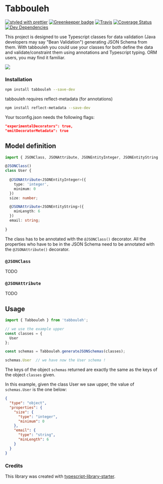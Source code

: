 # Tabbouleh

[![styled with prettier](https://img.shields.io/badge/styled_with-prettier-ff69b4.svg)](https://github.com/prettier/prettier)
[![Greenkeeper badge](https://badges.greenkeeper.io/Chnapy/tabbouleh.svg)](https://greenkeeper.io/)
[![Travis](https://img.shields.io/travis/Chnapy/tabbouleh.svg)](https://travis-ci.org/Chnapy/tabbouleh)
[![Coverage Status](https://coveralls.io/repos/github/Chnapy/tabbouleh/badge.svg?branch=master)](https://coveralls.io/github/Chnapy/tabbouleh?branch=master)
[![Dev Dependencies](https://david-dm.org/Chnapy/tabbouleh/dev-status.svg)](https://david-dm.org/Chnapy/tabbouleh?type=dev)

This project is designed to use Typescript classes for data validation (Java developers may say "Bean Validation") generating JSON Schema from them. 
With tabbouleh you could use your classes for both define the data and validate/constraint them using annotations and Typescript typing. 
ORM users, you may find it familiar.

![](tabbouleh.png)

### Installation

```bash
npm install tabbouleh --save-dev
```

tabbouleh requires reflect-metadata (for annotations)

```bash
npm install reflect-metadata --save-dev
```

Your tsconfig.json needs the following flags:
```json
"experimentalDecorators": true,
"emitDecoratorMetadata": true
```

## Model definition

```Typescript
import { JSONClass, JSONAttribute, JSONEntityInteger, JSONEntityString } from 'tabbouleh';

@JSONClass()
class User {
  
  @JSONAttribute<JSONEntityInteger>({
    type: 'integer',
    minimum: 0
  })
  size: number;

  @JSONAttribute<JSONEntityString>({
    minLength: 6
  })
  email: string;
  
}
```

The class has to be annotated with the `@JSONClass()` decorator. All the properties who have to be in the JSON Schema need to be annotated with the `@JSONAttribute()` decorator.

### `@JSONClass`

TODO

### `@JSONAttribute`

TODO

## Usage

```Typescript
import { Tabbouleh } from 'tabbouleh';

// we use the example upper
const classes = {
  User
};

const schemas = Tabbouleh.generateJSONSchemas(classes);

schemas.User  // we have now the User schema !
```

The keys of the object `schemas` returned are exactly the same as the keys of the object `classes` given.

In this example, given the class User we saw upper, the value of `schemas.User` is the one below:

```JSON
{
  "type": "object",
  "properties": {
    "size": {
      "type": "integer",
      "minimum": 0
    },
    "email": {
      "type": "string",
      "minLength": 6
    }
  }
}
```

### Credits

This library was created with [typescript-library-starter](https://github.com/alexjoverm/typescript-library-starter).

<!--## Credits-->

<!--Made with :heart: by [@alexjoverm](https://twitter.com/alexjoverm) and all these wonderful contributors ([emoji key](https://github.com/kentcdodds/all-contributors#emoji-key)):-->

<!--<!-- ALL-CONTRIBUTORS-LIST:START - Do not remove or modify this section -->
<!--<!-- prettier-ignore -->
<!--<!-- ALL-CONTRIBUTORS-LIST:END -->

<!--This project follows the [all-contributors](https://github.com/kentcdodds/all-contributors) specification. Contributions of any kind are welcome!-->
